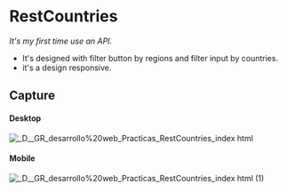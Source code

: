 # RestCountries
_It's my first time use an API._

- It's designed with filter button by regions and filter input by countries.
- it's a design responsive.

## Capture
#### Desktop

![_D__GR_desarrollo%20web_Practicas_RestCountries_index html](https://user-images.githubusercontent.com/71336562/159131795-36da7754-12ee-47bc-b88f-ad9862304d0f.png)


#### Mobile

![_D__GR_desarrollo%20web_Practicas_RestCountries_index html (1)](https://user-images.githubusercontent.com/71336562/159131805-4f54b9c5-6d54-430a-a36e-4344f8c40cde.png)


